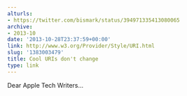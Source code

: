 ```yaml
---
alturls:
- https://twitter.com/bismark/status/394971335413080065
archive:
- 2013-10
date: '2013-10-28T23:37:59+00:00'
link: http://www.w3.org/Provider/Style/URI.html
slug: '1383003479'
title: Cool URIs don't change
type: link
---
```


Dear Apple Tech Writers...

